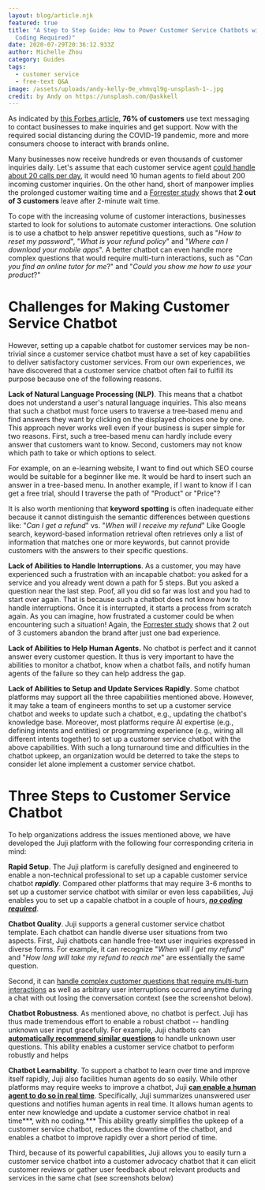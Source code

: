 ```yaml
---
layout: blog/article.njk
featured: true
title: "A Step to Step Guide: How to Power Customer Service Chatbots with AI (No
  Coding Required)"
date: 2020-07-29T20:36:12.933Z
author: Michelle Zhou
category: Guides
tags:
  - customer service
  - free-text Q&A
image: /assets/uploads/andy-kelly-0e_vhmvql9g-unsplash-1-.jpg
credit: by Andy on https://unsplash.com/@askkell
---
```

As indicated by [this Forbes article](https://www.forbes.com/sites/forbestechcouncil/2019/05/07/will-2019-be-the-breakout-year-for-conversational-commerce-in-the-u-s/#158b88e24ac9), **76% of customers** use text messaging to contact businesses to make inquiries and get support. Now with the required social distancing during the COVID-19 pandemic, more and more consumers choose to interact with brands online.

Many businesses now receive hundreds or even thousands of customer inquiries daily. Let's assume that each customer service agent [could handle about 20 calls per day](https://blog.hubspot.com/service/inbound-call-strategy), it would need 10 human agents to field about 200 incoming customer inquiries. On the other hand, short of manpower implies the prolonged customer waiting time and a [Forrester study](https://info.ada.support/hubfs/Ada%20Content%20Assets/Ada_Forrester%20Opportunity%20Snapshot.pdf) shows that **2 out of 3 customers** leave after 2-minute wait time.

To cope with the increasing volume of customer interactions, businesses started to look for solutions to automate customer interactions. One solution is to use a chatbot to help answer repetitive questions, such as "*How to reset my password*", "*What is your refund policy*" and "*Where can I download your mobile apps*". A better chatbot can even handle more complex questions that would require multi-turn interactions, such as "*Can you find an online tutor for me*?" and "*Could you show me how to use your product*?"

# Challenges for Making Customer Service Chatbot

However, setting up a capable chatbot for customer services may be non-trivial since a customer service chatbot must have a set of key capabilities to deliver satisfactory customer services. From our own experiences, we have discovered that a customer service chatbot often fail to fulfill its purpose because one of the following reasons.

**Lack of Natural Language Processing (NLP)**. This means that a chatbot does not understand a user's natural language inquiries. This also means that such a chatbot must force users to traverse a tree-based menu and find answers they want by clicking on the displayed choices one by one. This approach never works well even if your business is super simple for two reasons. First, such a tree-based menu can hardly include every answer that customers want to know. Second, customers may not know which path to take or which options to select. 

For example, on an e-learning website, I want to find out which SEO course would be suitable for a beginner like me. It would be hard to insert such an answer in a tree-based menu.  In another example, if I want to know if I can get a free trial, should I traverse the path of "Product" or "Price"? 

It is also worth mentioning that **keyword spotting** is often inadequate either because it cannot distinguish the semantic differences between questions like: "*Can I get a refund*" vs. "*When will I receive my refund*" Like Google search, keyword-based information retrieval often retrieves only a list of information that matches one or more keywords, but cannot provide customers with the answers to their specific questions.  

**Lack of Abilities to Handle Interruptions**. As a customer, you may have experienced such a frustration with an incapable chatbot: you asked for a service and you already went down a path for 5 steps. But you asked a question near the last step. Poof, all you did so far was lost and you had to start over again. That is because such a chatbot does not know how to handle interruptions. Once it is interrupted, it starts a process from scratch again. As you can imagine, how frustrated a customer could be when encountering such a situation! Again,  the [Forrester study](https://info.ada.support/hubfs/Ada%20Content%20Assets/Ada_Forrester%20Opportunity%20Snapshot.pdf) shows that 2 out of 3 customers abandon the brand after just one bad experience. 

**Lack of Abilities to Help Human Agents.** No chatbot is perfect and it cannot answer every customer question. It thus is very important to have the abilities to monitor a chatbot,  know when a chatbot fails, and notify human agents of the failure so they can help address the gap. 

**Lack of Abilities to Setup and Update Services Rapidly**. Some chatbot platforms may support all the three capabilities mentioned above. However, it may take a team of engineers months to set up a customer service chatbot and weeks to update such a chatbot, e.g., updating the chatbot's knowledge base. Moreover, most platforms require AI expertise (e.g., defining intents and entities) or programming experience (e.g., wiring all different intents together) to set up a customer service chatbot with the above capabilities.  With such a long turnaround time and difficulties in the chatbot upkeep, an organization would be deterred to take the steps to consider let alone implement a customer service chatbot. 

# Three Steps to Customer Service Chatbot

To help organizations address the issues mentioned above, we have developed the Juji platform with the following four corresponding criteria in mind:

**Rapid Setup**. The Juji platform is carefully designed and engineered to enable a non-technical professional to set up  a capable customer service chatbot ***rapidly***.  Compared other platforms that may require 3-6 months to set up a customer service chatbot with similar or even less capabilities, Juji enables you to set up a capable chatbot in a couple of hours, ***[no coding required](https://juji.io/blog/building-a-smart-chatbot-in-a-few-minutes-to-answer-free-text-questions/)***.

**Chatbot Quality**. Juji supports a general customer service chatbot template. Each chatbot can handle diverse user situations from two aspects. First, Juji chatbots can handle free-text user inquiries expressed in diverse forms. For example, it can recognize "*When will I get my refund*" and "*How long will take my refund to reach me*" are essentially the same question. 

Second, it can [handle complex customer questions that require multi-turn interactions](https://juji.io/blog/how-to-make-your-chatbot-to-answer-non-trivial-questions/) as well as arbitrary user interruptions occurred anytime during a chat with out losing the conversation context (see the screenshot below).

**Chatbot Robustness**. As mentioned above, no chatbot is perfect. Juji has thus made tremendous effort to enable a robust chatbot -- handling unknown user input gracefully. For example, Juji chatbots can **[automatically recommend similar questions](https://juji.io/blog/how-to-make-your-chatbot-to-answer-non-trivial-questions/)** to handle unknown user questions.  This ability enables a customer service chatbot to perform robustly and helps 

**Chatbot Learnability**. To support a chatbot to learn over time and improve itself rapidly, Juji also facilities human agents do so easily. While other platforms may require weeks to improve a chatbot, Juji **[can enable a human agent to do so in real time](https://juji.io/blog/q-a-dashboard/)**. Specifically, Juji summarizes unanswered user questions and notifies human agents in real time. It allows human agents to enter new knowledge and update a customer service chatbot in real time***, with no coding.*** This ability greatly simplifies the upkeep of a customer service chatbot, reduces the downtime of the chatbot, and enables a chatbot to improve rapidly over a short period of time. 

Third, because of its powerful capabilities, Juji allows you to easily turn a customer service chatbot into a customer advocacy chatbot that it can elicit customer reviews or gather user feedback about relevant products and services in the same chat (see screenshots below)